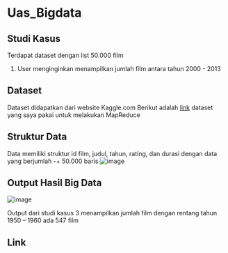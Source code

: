 # Uas_Bigdata

## Studi Kasus 
Terdapat dataset dengan list 50.000 film 
1. User menginginkan menampilkan jumlah film antara tahun 2000 - 2013

## Dataset
Dataset didapatkan dari website Kaggle.com
Berikut adalah [link](https://www.kaggle.com/datasets/stefanoleone992/filmtv-movie-dataseet) dataset yang saya pakai untuk melakukan MapReduce

## Struktur Data
Data memiliki struktur id film, judul, tahun, rating, dan durasi 
dengan data yang berjumlah -+ 50.000 baris
![image](https://user-images.githubusercontent.com/65906559/176164682-5113fe8b-8832-42bb-bf42-f774270f5b4a.png)


## Output Hasil Big Data
![image](https://user-images.githubusercontent.com/65906559/176164824-6981623d-8880-4f02-887e-bc4ee03de847.png)

 Output dari studi kasus 3 menampilkan jumlah film dengan rentang tahun 1950 – 1960 ada 547 film
 
## Link 


